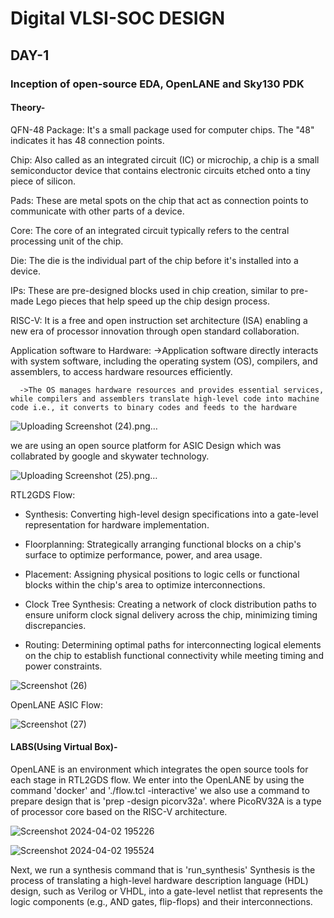 # Digital VLSI-SOC DESIGN
## DAY-1 
### Inception of open-source EDA, OpenLANE and Sky130 PDK
#### Theory-

QFN-48 Package: It's a small package used for computer chips. The "48" indicates it has 48 connection points.

Chip: Also called as an integrated circuit (IC) or microchip, a chip is a small semiconductor device that contains electronic circuits etched onto a tiny piece of silicon.

Pads: These are metal spots on the chip that act as connection points to communicate with other parts of a device.

Core: The core of an integrated circuit typically refers to the central processing unit of the chip.

Die: The die is the individual part of the chip before it's installed into a device.

IPs: These are pre-designed blocks used in chip creation, similar to pre-made Lego pieces that help speed up the chip design process.

RISC-V: It is a free and open instruction set architecture (ISA) enabling a new era of processor innovation through open standard collaboration.

Application software to Hardware:
      ->Application software directly interacts with system software, including the operating system (OS), compilers, and assemblers, to access hardware resources 
      efficiently.
      
      ->The OS manages hardware resources and provides essential services, while compilers and assemblers translate high-level code into machine code i.e., it converts to binary codes and feeds to the hardware

![Uploading Screenshot (24).png…]()

we are using an open source platform for ASIC Design which was collabrated by google and skywater technology.

![Uploading Screenshot (25).png…]()

RTL2GDS Flow:

- Synthesis: Converting high-level design specifications into a gate-level representation for hardware implementation.
  
- Floorplanning: Strategically arranging functional blocks on a chip's surface to optimize performance, power, and area usage.
  
- Placement: Assigning physical positions to logic cells or functional blocks within the chip's area to optimize interconnections.
  
- Clock Tree Synthesis: Creating a network of clock distribution paths to ensure uniform clock signal delivery across the chip, minimizing timing discrepancies.
  
- Routing: Determining optimal paths for interconnecting logical elements on the chip to establish functional connectivity while meeting timing and power constraints.

  

![Screenshot (26)](https://github.com/Bhanu-c3/vsdworkshop/assets/165283408/cf701fa5-9ec3-413e-a85f-e4c8575df708)

OpenLANE ASIC Flow:


![Screenshot (27)](https://github.com/Bhanu-c3/vsdworkshop/assets/165283408/3d2827f0-cf17-44ea-8b46-43acb4f61ec7)

#### LABS(Using Virtual Box)-

OpenLANE is an environment which integrates the open source tools for each stage in RTL2GDS flow.
We enter into the OpenLANE by using the command 'docker' and './flow.tcl -interactive'
we also use a command to prepare design that is 'prep -design picorv32a'. where PicoRV32A is a type of processor core based on the RISC-V architecture.

![Screenshot 2024-04-02 195226](https://github.com/Bhanu-c3/vsdworkshop/assets/165283408/d8aea15f-861f-4703-a3fe-4a60b5657bd0)


![Screenshot 2024-04-02 195524](https://github.com/Bhanu-c3/vsdworkshop/assets/165283408/39ef21f1-d892-42df-9951-f3459cd785cb)

Next, we run a synthesis command that is 'run_synthesis'
Synthesis is the process of translating a high-level hardware description language (HDL) design, such as Verilog or VHDL, into a gate-level netlist that represents the logic components (e.g., AND gates, flip-flops) and their interconnections.





